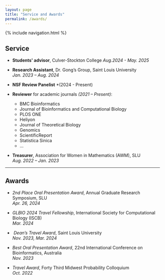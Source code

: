 ```yaml
---
layout: page
title: "Service and Awards"
permalink: /awards/
---
```

{% include navigation.html %}
## Service

- **Students' advisor**, Culver-Stockton College
  *Aug.2024 - May. 2025*

- **Research Assistant**, Dr. Gong’s Group, Saint Louis University  
  *Jan. 2023 – Aug. 2024*

- **NSF Review Panelist** *(2024 - Present)

- **Reviewer** for academic journals *(2021 – Present)*:
  - BMC Bioinformatics  
  - Journal of Bioinformatics and Computational Biology  
  - PLOS ONE  
  - Heliyon  
  - Journal of Theoretical Biology  
  - Genomics  
  - ScientificReport
  - Statistica Sinica
  - ...

- **Treasurer**, Association for Women in Mathematics (AWM), SLU  
  *Aug. 2022 – Jan. 2023*

---

##  Awards

-  *2nd Place Oral Presentation Award*, Annual Graduate Research Symposium, SLU  
  *Apr. 26, 2024*

-  *GLBIO 2024 Travel Fellowship*, International Society for Computational Biology (ISCB)  
  *Mar. 2024*

- ️ *Dean’s Travel Award*, Saint Louis University  
  *Nov. 2023, Mar. 2024*

-  *Best Oral Presentation Award*, 22nd International Conference on Bioinformatics, Australia  
  *Nov. 2023*

-  *Travel Award*, Forty Third Midwest Probability Colloquium  
  *Oct. 2022*
